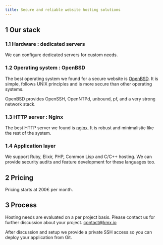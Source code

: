 ```yaml
---
title: Secure and reliable website hosting solutions
---
```


## 1 Our stack

### 1.1 Hardware : dedicated servers

We can configure dedicated servers for custom needs.

### 1.2 Operating system : OpenBSD

The best operating system we found for a secure website is
[OpenBSD](http://www.openbsd.org).
It is simple, follows UNIX principles and is more secure than other
operating systems.

OpenBSD provides OpenSSH, OpenNTPd, unbound, pf, and a very strong
network stack.

### 1.3 HTTP server : Nginx

The best HTTP server we found is
[nginx](https://nginx.org).
It is robust and minimalistic like the rest of the system.

### 1.4 Application layer

We support Ruby, Elixir, PHP, Common Lisp and C/C++ hosting.
We can provide security audits and feature development for
these languages too.

## 2 Pricing

Pricing starts at 200€ per month.


## 3 Process

Hosting needs are evaluated on a per project basis.
Please contact us for further discussion about your project.
[contact@kmx.io](mailto:contact@kmx.io)

After discussion and setup we provide a private SSH access so you can
deploy your application from Git.

